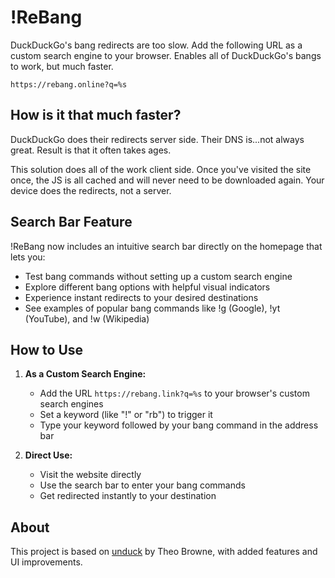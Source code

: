 # !ReBang

DuckDuckGo's bang redirects are too slow. Add the following URL as a custom search engine to your browser. Enables all of DuckDuckGo's bangs to work, but much faster.

```
https://rebang.online?q=%s
```

## How is it that much faster?

DuckDuckGo does their redirects server side. Their DNS is...not always great. Result is that it often takes ages.

This solution does all of the work client side. Once you've visited the site once, the JS is all cached and will never need to be downloaded again. Your device does the redirects, not a server.

## Search Bar Feature

!ReBang now includes an intuitive search bar directly on the homepage that lets you:

- Test bang commands without setting up a custom search engine
- Explore different bang options with helpful visual indicators
- Experience instant redirects to your desired destinations
- See examples of popular bang commands like !g (Google), !yt (YouTube), and !w (Wikipedia)

## How to Use

1. **As a Custom Search Engine:**
   - Add the URL `https://rebang.link?q=%s` to your browser's custom search engines
   - Set a keyword (like "!" or "rb") to trigger it
   - Type your keyword followed by your bang command in the address bar

2. **Direct Use:**
   - Visit the website directly
   - Use the search bar to enter your bang commands
   - Get redirected instantly to your destination

## About

This project is based on [unduck](https://github.com/t3dotgg/unduck) by Theo Browne, with added features and UI improvements.
